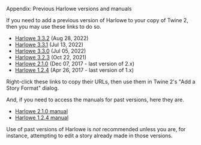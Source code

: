 Appendix: Previous Harlowe versions and manuals

If you need to add a previous version of Harlowe to your copy of Twine 2, then you may use these links to do so.

 * [Harlowe 3.3.2](./harlowe-3.3.2.js) (Aug 28, 2022)
 * [Harlowe 3.3.1](./harlowe-3.3.1.js) (Jul 13, 2022)
 * [Harlowe 3.3.0](./harlowe-3.3.0.js) (Jul 05, 2022)
 * [Harlowe 3.2.3](./harlowe-3.2.3.js) (Oct 22, 2021)
 * [Harlowe 2.1.0](./harlowe-2.1.0.js) (Dec 07, 2017 - last version of 2.x)
 * [Harlowe 1.2.4](./harlowe-1.2.4.js) (Apr 26, 2017 - last version of 1.x)

Right-click these links to copy their URLs, then use them in Twine 2's "Add a Story Format" dialog.

And, if you need to access the manuals for past versions, here they are.

 * [Harlowe 2.1.0 manual](./2.html)
 * [Harlowe 1.2.4 manual](./1.html)

Use of past versions of Harlowe is *not* recommended unless you are, for instance, attempting to edit a story already made in those versions.
